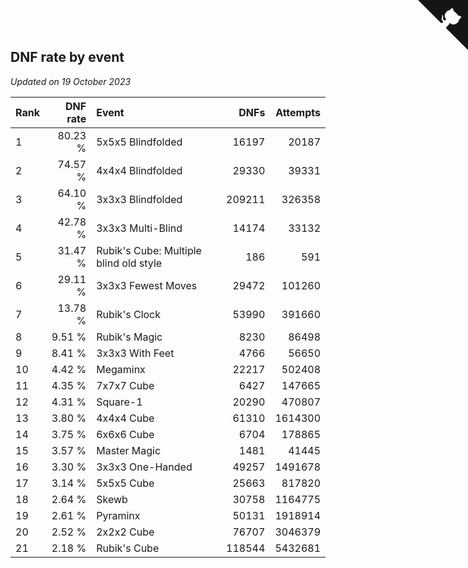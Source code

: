 ## DNF rate by event

*Updated on 19 October 2023*

| Rank | DNF rate | Event | DNFs | Attempts |
| :--- | ---: | :--- | ---: | ---: |
| 1 | 80.23 % | 5x5x5 Blindfolded | 16197 | 20187 |
| 2 | 74.57 % | 4x4x4 Blindfolded | 29330 | 39331 |
| 3 | 64.10 % | 3x3x3 Blindfolded | 209211 | 326358 |
| 4 | 42.78 % | 3x3x3 Multi-Blind | 14174 | 33132 |
| 5 | 31.47 % | Rubik's Cube: Multiple blind old style | 186 | 591 |
| 6 | 29.11 % | 3x3x3 Fewest Moves | 29472 | 101260 |
| 7 | 13.78 % | Rubik's Clock | 53990 | 391660 |
| 8 | 9.51 % | Rubik's Magic | 8230 | 86498 |
| 9 | 8.41 % | 3x3x3 With Feet | 4766 | 56650 |
| 10 | 4.42 % | Megaminx | 22217 | 502408 |
| 11 | 4.35 % | 7x7x7 Cube | 6427 | 147665 |
| 12 | 4.31 % | Square-1 | 20290 | 470807 |
| 13 | 3.80 % | 4x4x4 Cube | 61310 | 1614300 |
| 14 | 3.75 % | 6x6x6 Cube | 6704 | 178865 |
| 15 | 3.57 % | Master Magic | 1481 | 41445 |
| 16 | 3.30 % | 3x3x3 One-Handed | 49257 | 1491678 |
| 17 | 3.14 % | 5x5x5 Cube | 25663 | 817820 |
| 18 | 2.64 % | Skewb | 30758 | 1164775 |
| 19 | 2.61 % | Pyraminx | 50131 | 1918914 |
| 20 | 2.52 % | 2x2x2 Cube | 76707 | 3046379 |
| 21 | 2.18 % | Rubik's Cube | 118544 | 5432681 |


<a href="https://github.com/JustinTimeCuber/wca_statistics" class="github-corner" aria-label="View source on Github"><svg width="80" height="80" viewBox="0 0 250 250" style="fill:#151513; color:#fff; position: absolute; top: 0; border: 0; right: 0;" aria-hidden="true"><path d="M0,0 L115,115 L130,115 L142,142 L250,250 L250,0 Z"></path><path d="M128.3,109.0 C113.8,99.7 119.0,89.6 119.0,89.6 C122.0,82.7 120.5,78.6 120.5,78.6 C119.2,72.0 123.4,76.3 123.4,76.3 C127.3,80.9 125.5,87.3 125.5,87.3 C122.9,97.6 130.6,101.9 134.4,103.2" fill="currentColor" style="transform-origin: 130px 106px;" class="octo-arm"></path><path d="M115.0,115.0 C114.9,115.1 118.7,116.5 119.8,115.4 L133.7,101.6 C136.9,99.2 139.9,98.4 142.2,98.6 C133.8,88.0 127.5,74.4 143.8,58.0 C148.5,53.4 154.0,51.2 159.7,51.0 C160.3,49.4 163.2,43.6 171.4,40.1 C171.4,40.1 176.1,42.5 178.8,56.2 C183.1,58.6 187.2,61.8 190.9,65.4 C194.5,69.0 197.7,73.2 200.1,77.6 C213.8,80.2 216.3,84.9 216.3,84.9 C212.7,93.1 206.9,96.0 205.4,96.6 C205.1,102.4 203.0,107.8 198.3,112.5 C181.9,128.9 168.3,122.5 157.7,114.1 C157.9,116.9 156.7,120.9 152.7,124.9 L141.0,136.5 C139.8,137.7 141.6,141.9 141.8,141.8 Z" fill="currentColor" class="octo-body"></path></svg></a><style>.github-corner:hover .octo-arm{animation:octocat-wave 560ms ease-in-out}@keyframes octocat-wave{0%,100%{transform:rotate(0)}20%,60%{transform:rotate(-25deg)}40%,80%{transform:rotate(10deg)}}@media (max-width:500px){.github-corner:hover .octo-arm{animation:none}.github-corner .octo-arm{animation:octocat-wave 560ms ease-in-out}}</style>
